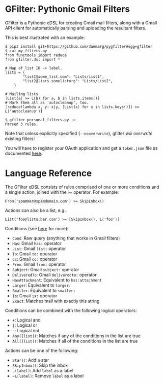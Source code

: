 # GFilter: Pythonic Gmail Filters

GFilter is a Pythonic eDSL for creating Gmail mail filters, along with a Gmail
API client for automatically parsing and uploading the resultant filters. 

This is best illustrated with an example:

```
$ pip3 install git+https://github.com/danmarg/pygfilter#egg=gfilter
$ cat my_filters.py 
from functools import reduce
from gfilter.dsl import *

# Map of list ID -> label.
lists = {
        "list1@some_list.com": "Lists/List1",
        "list2@lists.somelistorg": "Lists/List2",
    }

# Mailing lists
[List(a) >= L(b) for a, b in lists.items()]
# Mark them all as 'autocleanup', too.
[reduce(lambda x, y: x|y, [List(x) for x in lists.keys()]) >= L('autocleanup')]

$ gfilter personal_filters.py -u
Parsed 3 rules.
```

Note that unless explicitly specified (`--nooverwrite`), gfilter *will*
*overwrite* existing filters!

You will have to register your OAuth application and get a `token.json` file as
documented [here](https://github.com/google/mail-importer).

# Language Reference

The GFilter eDSL consists of rules comprised of one or more conditions and a
single action, joined with the `>=` operator. For example:
```
From('spammer@spamdomain.com') >= SkipInbox()
```

Actions can also be a list, e.g.:

```
List('foo@lists.bar.com') >= [SkipInbox(), L('foo')]
```

Conditions (see [here](https://support.google.com/mail/answer/7190) for more):

* `Cond`: Raw query (anything that works in Gmail filters)
* `Has`: Gmail `has:` operator
* `List`: Gmail `list:` operator
* `To`: Gmail `to:` operator
* `Cc`: Gmail `cc:` operator
* `From`: Gmail `from:` operator
* `Subject`: Gmail `subject:` operator
* `DeliveredTo`: Gmail `deliveredto:` operator
* `HasAttachment`: Equivalent to `has:attachment`
* `Larger`: Equivalent to `larger:`
* `Smaller`: Equivalent to `smaller:`
* `Is`: Gmail `is:` operator
* `Exact`: Matches mail with exactly this string

Conditions can be combined with the following logical operators:

* `+`: Logical and
* `|`: Logical or
* `~`: Logical not
* `Any([list])`: Matches if any of the conditions in the list are true
* `All([list])`: Matches if all of the conditions in the list are true

Actions can be one of the following:

* `Star()`: Add a star
* `SkipInbox()`: Skip the inbox
* `L(label)`: Add `label` as a label
* `~L(label)`: Remove `label` as a label
